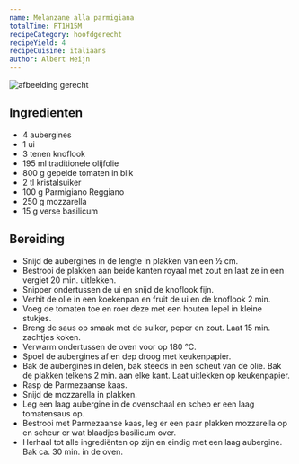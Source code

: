 ```yaml
---
name: Melanzane alla parmigiana
totalTime: PT1H15M
recipeCategory: hoofdgerecht
recipeYield: 4
recipeCuisine: italiaans
author: Albert Heijn
---
```


![afbeelding gerecht](https://static.ah.nl/static/recepten/img_030687_890x594_JPG.jpg)

## Ingredienten

- 4 aubergines
- 1 ui
- 3 tenen knoflook
- 195 ml traditionele olijfolie
- 800 g gepelde tomaten in blik
- 2 tl kristalsuiker
- 100 g Parmigiano Reggiano
- 250 g mozzarella
- 15 g verse basilicum

## Bereiding

- Snijd de aubergines in de lengte in plakken van een ½ cm.
- Bestrooi de plakken aan beide kanten royaal met zout en laat ze in een vergiet 20 min. uitlekken.
- Snipper ondertussen de ui en snijd de knoflook fijn.
- Verhit de olie in een koekenpan en fruit de ui en de knoflook 2 min.
- Voeg de tomaten toe en roer deze met een houten lepel in kleine stukjes.
- Breng de saus op smaak met de suiker, peper en zout. Laat 15 min. zachtjes koken.
- Verwarm ondertussen de oven voor op 180 °C.
- Spoel de aubergines af en dep droog met keukenpapier.
- Bak de aubergines in delen, bak steeds in een scheut van de olie. Bak de plakken telkens 2 min. aan elke kant. Laat uitlekken op keukenpapier.
- Rasp de Parmezaanse kaas.
- Snijd de mozzarella in plakken.
- Leg een laag aubergine in de ovenschaal en schep er een laag tomatensaus op.
- Bestrooi met Parmezaanse kaas, leg er een paar plakken mozzarella op en scheur er wat blaadjes basilicum over.
- Herhaal tot alle ingrediënten op zijn en eindig met een laag aubergine. Bak ca. 30 min. in de oven.
